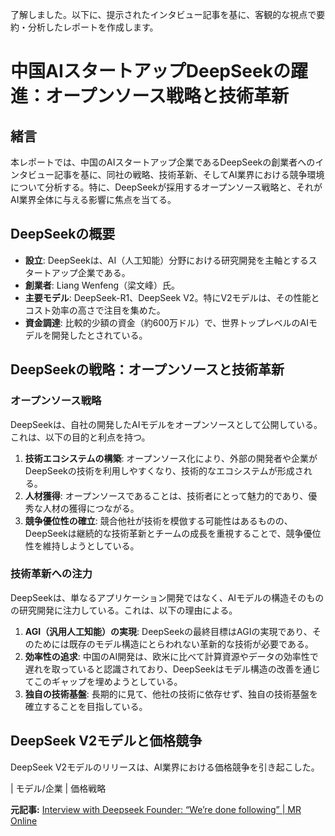了解しました。以下に、提示されたインタビュー記事を基に、客観的な視点で要約・分析したレポートを作成します。

# 中国AIスタートアップDeepSeekの躍進：オープンソース戦略と技術革新

## 緒言

本レポートでは、中国のAIスタートアップ企業であるDeepSeekの創業者へのインタビュー記事を基に、同社の戦略、技術革新、そしてAI業界における競争環境について分析する。特に、DeepSeekが採用するオープンソース戦略と、それがAI業界全体に与える影響に焦点を当てる。

## DeepSeekの概要

* **設立**: DeepSeekは、AI（人工知能）分野における研究開発を主軸とするスタートアップ企業である。
* **創業者**: Liang Wenfeng（梁文峰）氏。
* **主要モデル**: DeepSeek-R1、DeepSeek V2。特にV2モデルは、その性能とコスト効率の高さで注目を集めた。
* **資金調達**: 比較的少額の資金（約600万ドル）で、世界トップレベルのAIモデルを開発したとされている。

## DeepSeekの戦略：オープンソースと技術革新

### オープンソース戦略

DeepSeekは、自社の開発したAIモデルをオープンソースとして公開している。これは、以下の目的と利点を持つ。

1. **技術エコシステムの構築**: オープンソース化により、外部の開発者や企業がDeepSeekの技術を利用しやすくなり、技術的なエコシステムが形成される。
2. **人材獲得**: オープンソースであることは、技術者にとって魅力的であり、優秀な人材の獲得につながる。
3. **競争優位性の確立**: 競合他社が技術を模倣する可能性はあるものの、DeepSeekは継続的な技術革新とチームの成長を重視することで、競争優位性を維持しようとしている。

### 技術革新への注力

DeepSeekは、単なるアプリケーション開発ではなく、AIモデルの構造そのものの研究開発に注力している。これは、以下の理由による。

1. **AGI（汎用人工知能）の実現**: DeepSeekの最終目標はAGIの実現であり、そのためには既存のモデル構造にとらわれない革新的な技術が必要である。
2. **効率性の追求**: 中国のAI開発は、欧米に比べて計算資源やデータの効率性で遅れを取っていると認識されており、DeepSeekはモデル構造の改善を通じてこのギャップを埋めようとしている。
3. **独自の技術基盤**: 長期的に見て、他社の技術に依存せず、独自の技術基盤を確立することを目指している。

## DeepSeek V2モデルと価格競争

DeepSeek V2モデルのリリースは、AI業界における価格競争を引き起こした。

| モデル/企業 | 価格戦略 

**元記事:** [Interview with Deepseek Founder: “We’re done following” | MR Online](https://mronline.org/2025/02/07/interview-with-deepseek-founder-were-done-following/)